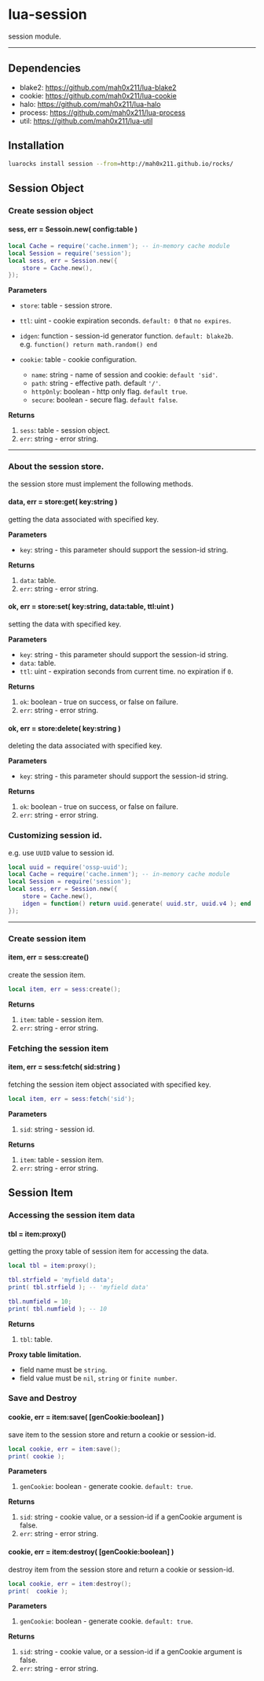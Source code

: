 lua-session
=========

session module.

---

## Dependencies

- blake2: https://github.com/mah0x211/lua-blake2
- cookie: https://github.com/mah0x211/lua-cookie
- halo: https://github.com/mah0x211/lua-halo
- process: https://github.com/mah0x211/lua-process
- util: https://github.com/mah0x211/lua-util


## Installation

```sh
luarocks install session --from=http://mah0x211.github.io/rocks/
```


## Session Object

### Create session object

#### sess, err = Sessoin.new( config:table )


```lua
local Cache = require('cache.inmem'); -- in-memory cache module
local Session = require('session');
local sess, err = Session.new({
    store = Cache.new(),
});
```

**Parameters**

- `store`: table - session strore.
- `ttl`: uint - cookie expiration seconds. `default: 0` that `no expires`.
- `idgen`: function - session-id generator function. `default: blake2b`.  
  e.g. `function() return math.random() end`

- `cookie`: table - cookie configuration.
    - `name`: string - name of session and cookie: `default 'sid'`.
    - `path`: string - effective path. default `'/'`.
    - `httpOnly`: boolean - http only flag. `default true`.
    - `secure`: boolean - secure flag. `default false`.

**Returns**

1. `sess`: table - session object.
2. `err`: string - error string. 

---

### About the session store.

the session store must implement the following methods.

#### data, err = store:get( key:string )

getting the data associated with specified key.

**Parameters**

- `key`: string - this parameter should support the session-id string.

**Returns**

1. `data`: table.
2. `err`: string - error string. 


#### ok, err = store:set( key:string, data:table, ttl:uint )

setting the data with specified key.

**Parameters**

- `key`: string - this parameter should support the session-id string.
- `data`: table.
- `ttl`: uint - expiration seconds from current time. no expiration if `0`.

**Returns**

1. `ok`: boolean - true on success, or false on failure.
2. `err`: string - error string. 


#### ok, err = store:delete( key:string )

deleting the data associated with specified key.

**Parameters**

- `key`: string - this parameter should support the session-id string.

**Returns**

1. `ok`: boolean - true on success, or false on failure.
2. `err`: string - error string. 


### Customizing session id.

e.g. use `UUID` value to session id.

```lua
local uuid = require('ossp-uuid');
local Cache = require('cache.inmem'); -- in-memory cache module
local Session = require('session');
local sess, err = Session.new({
    store = Cache.new(),
    idgen = function() return uuid.generate( uuid.str, uuid.v4 ); end
});
```

---


### Create session item

#### item, err = sess:create()

create the session item.

```lua
local item, err = sess:create();
```

**Returns**

1. `item`: table - session item.
2. `err`: string - error string.


### Fetching the session item

#### item, err = sess:fetch( sid:string )

fetching the session item object associated with specified key.

```lua
local item, err = sess:fetch('sid');
```

**Parameters**

1. `sid`: string - session id.


**Returns**

1. `item`: table - session item.
2. `err`: string - error string.


## Session Item

### Accessing the session item data

#### tbl = item:proxy()

getting the proxy table of session item for accessing the data.

```lua
local tbl = item:proxy();

tbl.strfield = 'myfield data';
print( tbl.strfield ); -- 'myfield data'

tbl.numfield = 10;
print( tbl.numfield ); -- 10
```

**Returns**

1. `tbl`: table.


**Proxy table limitation.**

- field name must be `string`.
- field value must be `nil`, `string` or `finite number`.


### Save and Destroy

#### cookie, err = item:save( [genCookie:boolean] )

save item to the session store and return a cookie or session-id.

```lua
local cookie, err = item:save();
print( cookie );
```

**Parameters**

1. `genCookie`: boolean - generate cookie. `default: true`.

**Returns**

1. `sid`: string - cookie value, or a session-id if a genCookie argument is false.
2. `err`: string - error string.


#### cookie, err = item:destroy( [genCookie:boolean] )

destroy item from the session store and return a cookie or session-id.

```lua
local cookie, err = item:destroy();
print(  cookie );
```

**Parameters**

1. `genCookie`: boolean - generate cookie. `default: true`.


**Returns**

1. `sid`: string - cookie value, or a session-id if a genCookie argument is false.
2. `err`: string - error string.


